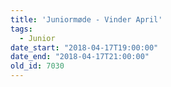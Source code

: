 ```yaml
---
title: 'Juniormøde - Vinder April'
tags:
  - Junior
date_start: "2018-04-17T19:00:00"
date_end: "2018-04-17T21:00:00"
old_id: 7030
---
```

